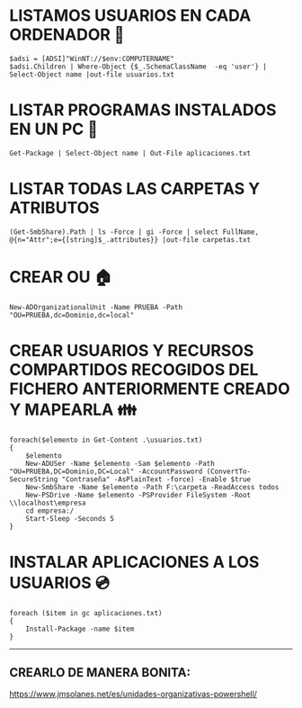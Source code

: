 # LISTAMOS USUARIOS EN CADA ORDENADOR :raising_hand:
```
$adsi = [ADSI]"WinNT://$env:COMPUTERNAME"
$adsi.Children | Where-Object {$_.SchemaClassName  -eq 'user'} | Select-Object name |out-file usuarios.txt
```
# LISTAR PROGRAMAS INSTALADOS EN UN PC :floppy_disk:
```
Get-Package | Select-Object name | Out-File aplicaciones.txt
```
# LISTAR TODAS LAS CARPETAS Y ATRIBUTOS 
```
(Get-SmbShare).Path | ls -Force | gi -Force | select FullName, @{n="Attr";e={[string]$_.attributes}} |out-file carpetas.txt
```
# CREAR OU :house:
```
New-ADOrganizationalUnit -Name PRUEBA -Path "OU=PRUEBA,dc=Dominio,dc=local"
```
# CREAR USUARIOS Y RECURSOS COMPARTIDOS RECOGIDOS DEL FICHERO ANTERIORMENTE CREADO Y MAPEARLA :family:
```
foreach($elemento in Get-Content .\usuarios.txt)
{
    $elemento
    New-ADUSer -Name $elemento -Sam $elemento -Path "OU=PRUEBA,DC=Dominio,DC=Local" -AccountPassword (ConvertTo-SecureString "Contraseña" -AsPlainText -force) -Enable $true
    New-SmbShare -Name $elemento -Path F:\carpeta -ReadAccess todos
    New-PSDrive -Name $elemento -PSProvider FileSystem -Root \\localhost\empresa
    cd empresa:/
    Start-Sleep -Seconds 5
}
```
# INSTALAR APLICACIONES A LOS USUARIOS :cd:
```
foreach ($item in gc aplicaciones.txt)
{
    Install-Package -name $item
}
```
---------------------------------------------------------------------------------------------------------------------
## CREARLO DE MANERA BONITA:

https://www.jmsolanes.net/es/unidades-organizativas-powershell/

